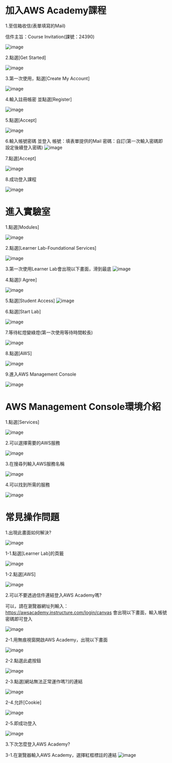 # 加入AWS Academy課程

1.至信箱收信(表單填寫的Mail) 

信件主旨：Course Invitation(課號：24390)

![image](https://user-images.githubusercontent.com/103306835/172279028-29f7fcf7-ce5a-452f-a8b2-a0e53f3aac55.png)

2.點選[Get Started]

![image](https://user-images.githubusercontent.com/103306835/172279062-e7affdcc-f97d-4be0-b471-a74f57c98b6d.png)

3.第一次使用，點選[Create My Account]

![image](https://user-images.githubusercontent.com/103306835/165217761-6d7d560c-47ed-475e-ad00-edaa96bdc296.png)


4.輸入註冊帳密 並點選[Register]

![image](https://user-images.githubusercontent.com/103306835/165217848-69e9b3fb-736d-4fb4-ba1c-07468db43f30.png)

5.點選[Accept]

![image](https://user-images.githubusercontent.com/103306835/165217927-59bc6394-40f6-42a9-b507-d83ec3c9bb85.png)

6.輸入帳號密碼 並登入
帳號：填表單提供的Mail
密碼：自訂(第一次輸入密碼即設定後續登入密碼)
![image](https://user-images.githubusercontent.com/103306835/165218026-8f480f27-afd4-46c7-9436-caeca847f65a.png)

7.點選[Accept]

![image](https://user-images.githubusercontent.com/103306835/165218075-2c5cf134-bc52-4f4c-870f-7be9c126b39a.png)

8.成功登入課程

![image](https://user-images.githubusercontent.com/103306835/165218132-7c5ca768-d356-4db0-829e-9f729ef49aa2.png)

# 進入實驗室

1.點選[Modules]

![image](https://user-images.githubusercontent.com/103306835/172277970-b52bbac9-3eb5-4c94-bfb1-241ab8f0ba35.png)

2.點選[Learner Lab-Foundational Services]

![image](https://user-images.githubusercontent.com/103306835/165218324-8418dbdb-fdaf-4829-a2ef-c5d95215d082.png)

3.第一次使用Learner Lab會出現以下畫面，滑到最底
![image](https://user-images.githubusercontent.com/103306835/172278750-85679120-a9f3-4df9-b8ab-28decd23591c.png)

4.點選[I Agree]

![image](https://user-images.githubusercontent.com/103306835/172278883-abccc115-3028-48bc-acc5-22dde0393492.png)

5.點選[Student Access]
![image](https://user-images.githubusercontent.com/103306835/172286506-a30747dd-fab2-46b5-bbde-a0a8a6ed128c.png)

6.點選[Start Lab]

![image](https://user-images.githubusercontent.com/103306835/172278926-435954db-12c6-4250-bec0-7fdc95ddfa33.png)


7.等待紅燈變綠燈(第一次使用等待時間較長)

![image](https://user-images.githubusercontent.com/103306835/172279249-afa1fd24-8bc2-424c-ac13-5d83f80ae0a1.png)

8.點選[AWS]

![image](https://user-images.githubusercontent.com/103306835/172279228-6cb28a93-0602-440e-97de-b27d603ca4ca.png)

9.進入AWS Management Console

![image](https://user-images.githubusercontent.com/103306835/165218752-52fe1f7d-ab2b-4cc0-a823-f21300513e15.png)

# AWS Management Console環境介紹

1.點選[Services]

![image](https://user-images.githubusercontent.com/103306835/165218828-72201a0f-4c32-4144-b83f-2cfc0d7d4176.png)

2.可以選擇需要的AWS服務

![image](https://user-images.githubusercontent.com/103306835/165218885-6530b567-fb53-420a-af35-c3a185bc86f8.png)

3.在搜尋列輸入AWS服務名稱

![image](https://user-images.githubusercontent.com/103306835/165218926-69158e40-1a3a-472b-8877-787860830626.png)

4.可以找到所需的服務

![image](https://user-images.githubusercontent.com/103306835/165218974-5cdcfefb-b983-4357-82af-b66e66ec3ddd.png)

# 常見操作問題

1.出現此畫面如何解決?

![image](https://user-images.githubusercontent.com/103306835/165219072-f5175cdc-77ed-4384-833a-3de6d576002f.png)

1-1.點選[Learner Lab]的頁籤

![image](https://user-images.githubusercontent.com/103306835/165219228-06dafdd4-f05f-4cd0-be6b-237ab149d0f1.png)

1-2.點選[AWS]

![image](https://user-images.githubusercontent.com/103306835/165219252-913be8c9-7bc7-4407-9606-d2954718aa66.png)

2.可以不要透過信件連結登入AWS Academy嗎?


可以，請在瀏覽器網址列輸入：https://awsacademy.instructure.com/login/canvas
會出現以下畫面，輸入帳號密碼即可登入

![image](https://user-images.githubusercontent.com/103306835/165219325-6d967425-329b-4e38-9778-dac97a716d43.png)

2-1.用無痕視窗開啟AWS Academy，出現以下畫面

![image](https://user-images.githubusercontent.com/103306835/165219488-bcb2db85-1ff0-4d56-adfe-57ecdf0115a1.png)

2-2.點選此處按鈕

![image](https://user-images.githubusercontent.com/103306835/165219520-5dd5f14c-ab0c-4c23-ade2-8e2c15c1dc13.png)

2-3.點選[網站無法正常運作嗎?]的連結

![image](https://user-images.githubusercontent.com/103306835/165220197-91fdb94a-2918-4c8b-b606-825ea07bef13.png)

2-4.允許[Cookie]

![image](https://user-images.githubusercontent.com/103306835/165220220-038fe428-1ac9-4884-bf29-0314abb634a7.png)

2-5.即成功登入

![image](https://user-images.githubusercontent.com/103306835/165220272-480af958-2e51-406b-9265-00ae2543448d.png)

3.下次怎麼登入AWS Academy?

3-1.在瀏覽器輸入AWS Academy，選擇紅框標註的連結
![image](https://user-images.githubusercontent.com/103306835/165220492-eefd6df8-c223-4867-b434-950ad82d248e.png)
